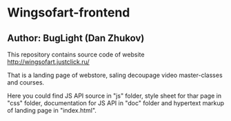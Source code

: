 # Wingsofart-frontend
## Author: BugLight (Dan Zhukov)
This repository contains source code of website http://wingsofart.justclick.ru/

That is a landing page of webstore, saling decoupage video master-classes and courses.

Here you could find JS API source in "js" folder, style sheet for thar page in "css" folder, documentation for JS API in "doc" folder and hypertext markup of landing page in "index.html".

